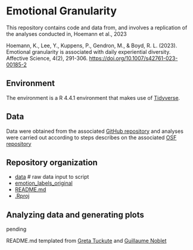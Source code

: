 # Emotional Granularity
This repository contains code and data from, and involves a replication of the analyses conducted in, Hoemann et al., 2023

Hoemann, K., Lee, Y., Kuppens, P., Gendron, M., & Boyd, R. L. (2023). Emotional granularity is associated with daily experiential diversity. Affective Science, 4(2), 291-306. https://doi.org/10.1007/s42761-023-00185-2

## Environment
The environment is a R 4.4.1 environment that makes use of [Tidyverse](https://www.tidyverse.org/packages/).

## Data
Data were obtained from the associated [GitHub repository](https://github.com/katie-hoemann/granularityDiversity) and analyses were carried out according to steps describes on the associated [OSF repository](https://osf.io/gn8ca/)

## Repository organization
 * [data](./data) # raw data input to script
 * [emotion_labels_original](./emotion_labels_original)
 * [README.md](./README.md)
 * [.Rproj](./emotionality_granularity_replication.Rproj)


## Analyzing data and generating plots
pending

 README.md templated from [Greta Tuckute](https://github.com/gretatuckute/drive_suppress_brains/blob/main/README.md) and [Guillaume Noblet](https://github.com/gnoblet/TidyTuesday/blob/main/README.md)